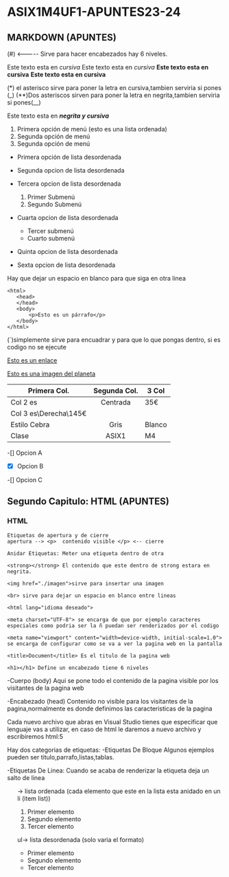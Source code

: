 # ASIX1M4UF1-APUNTES23-24


## MARKDOWN (APUNTES)
(#) <----- Sirve para hacer encabezados hay 6 niveles.

Este texto esta en *cursiva*
Este texto esta en *cursiva*
**Este texto esta en cursiva**
__Este texto esta en cursiva__

(*) el asterisco sirve para poner la letra en cursiva,tambien serviria si pones (_)
(**)Dos asteriscos sirven para poner la letra en negrita,tambien serviria si pones(__)

Este texto esta en **_negrita y cursiva_**

1. Primera opción de menú (esto es una lista ordenada)
2. Segunda opción de menú
3. Segunda opción de menú

* Primera opción de lista desordenada

* Segunda opcion de lista desordenada

- Tercera opcion de lista desordenada
   1. Primer Submenú
   2. Segundo Submenú

- Cuarta  opcion de lista desordenada
    * Tercer submenú
    * Cuarto submenú
+ Quinta opcion de lista desordenada

+ Sexta opcion de lista desordenada

Hay que dejar un espacio en blanco para que siga en otra linea

```
<html>
   <head>
   </head>
   <body>
       <p>Esto es un párrafo</p>
   </body>
</html>
```
(`)simplemente sirve para encuadrar y para que lo que pongas dentro, si es codigo no se ejecute

[Esto es un enlace](http://joan23.fje.edu "Enlace a la web del cole")

[Esto es una imagen del planeta]( https://shre.ink/nvEs  "Titulo Opcional de la imagen")

Primera Col.|Segunda Col.|3 Col|
|---------------|:------------:|---------|
|Col 2 es|Centrada|35€|
|Col 3 es\Derecha\145€|
|Estilo Cebra|Gris|Blanco|
|Clase|ASIX1|M4|

-[] Opcion A

-[x] Opcion B

-[] Opcion C

## Segundo Capitulo: HTML (APUNTES)
### HTML
```
Etiquetas de apertura y de cierre
apertura --> <p>  contenido visible </p> <-- cierre

Anidar Etiquetas: Meter una etiqueta dentro de otra

<strong></strong> El contenido que este dentro de strong estara en negrita.

<img href="./imagen">sirve para insertar una imagen

<br> sirve para dejar un espacio en blanco entre lineas

<html lang="idioma deseado">

<meta charset="UTF-8"> se encarga de que por ejemplo caracteres especiales como podria ser la ñ puedan ser renderizados por el codigo

<meta name="viewport" content="width=device-width, initial-scale=1.0"> se encarga de configurar como se va a ver la pagina web en la pantalla

<title>Document</title> Es el titulo de la pagina web 

<h1></h1> Define un encabezado tiene 6 niveles
`````
-Cuerpo (body) Aqui se pone todo el contenido de la pagina visible por los visitantes de la pagina web


-Encabezado (head) Contenido no visible para los visitantes de la pagina,normalmente es donde definimos las caracteristicas de la pagina

Cada nuevo archivo que abras en Visual Studio tienes que especificar que lenguaje vas a utilizar, en caso de html le daremos a nuevo archivo y escribiremos html:5

Hay dos categorias de etiquetas:
-Etiquetas De Bloque
Algunos ejemplos pueden ser titulo,parrafo,listas,tablas.

-Etiquetas De Linea:
Cuando se acaba de renderizar la etiqueta deja un salto de linea

<ol> -> lista ordenada (cada elemento que este en la lista esta anidado en un li (item list))

<ol>
<li> Primer elemento</li>
<li> Segundo elemento</li>
<li> Tercer elemento</li>
</ol>

ul-> lista desordenada (solo varia el formato)

<ul>
<li> Primer elemento</li>
<li> Segundo elemento</li>
<li> Tercer elemento</li>
</ul>